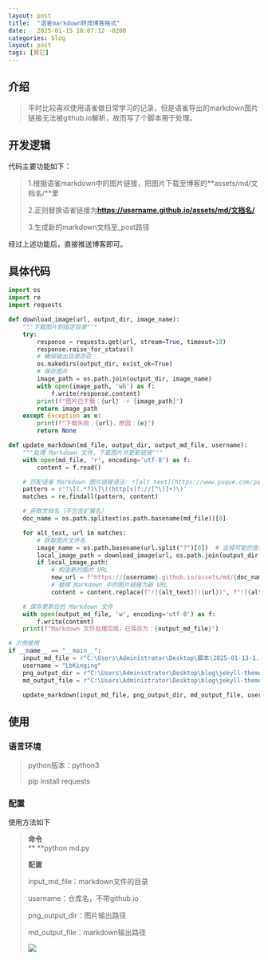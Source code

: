 ```yaml
---
layout: post
title:  "语雀markdown转成博客格式"
date:   2025-01-15 18:07:12 -0200
categories: blog
layout: post
tags: [其它]
---
```

## 介绍
> 平时比较喜欢使用语雀做日常学习的记录，但是语雀导出的markdown图片链接无法被github.io解析，故而写了个脚本用于处理。
>

## 开发逻辑
代码主要功能如下：

> 1.根据语雀markdown中的图片链接，把图片下载至博客的**assets/md/文档名/**里
>
> 2.正则替换语雀链接为**https://username.github.io/assets/md/文档名/**
>
> 3.生成新的markdown文档至_post路径
>

经过上述功能后，直接推送博客即可。

## 具体代码
```python
import os
import re
import requests

def download_image(url, output_dir, image_name):
    """下载图片到指定目录"""
    try:
        response = requests.get(url, stream=True, timeout=10)
        response.raise_for_status()
        # 确保输出目录存在
        os.makedirs(output_dir, exist_ok=True)
        # 保存图片
        image_path = os.path.join(output_dir, image_name)
        with open(image_path, 'wb') as f:
            f.write(response.content)
        print(f"图片已下载：{url} -> {image_path}")
        return image_path
    except Exception as e:
        print(f"下载失败：{url}，原因：{e}")
        return None

def update_markdown(md_file, output_dir, output_md_file, username):
    """处理 Markdown 文件，下载图片并更新链接"""
    with open(md_file, 'r', encoding='utf-8') as f:
        content = f.read()

    # 匹配语雀 Markdown 图片链接语法: ![alt text](https://www.yuque.com/path/to/image.png)
    pattern = r'!\[(.*?)\]\((http[s]?://[^\)]+)\)'
    matches = re.findall(pattern, content)

    # 获取文档名（不包含扩展名）
    doc_name = os.path.splitext(os.path.basename(md_file))[0]

    for alt_text, url in matches:
        # 获取图片文件名
        image_name = os.path.basename(url.split("?")[0])  # 去掉可能的查询参数
        local_image_path = download_image(url, os.path.join(output_dir, doc_name), image_name)
        if local_image_path:
            # 构造新的图片 URL
            new_url = f"https://{username}.github.io/assets/md/{doc_name}/{image_name}"
            # 替换 Markdown 中的图片链接为新 URL
            content = content.replace(f"![{alt_text}]({url})", f"![{alt_text}]({new_url})")

    # 保存更新后的 Markdown 文件
    with open(output_md_file, 'w', encoding='utf-8') as f:
        f.write(content)
    print(f"Markdown 文件处理完成，已保存为：{output_md_file}")

# 示例使用
if __name__ == "__main__":
    input_md_file = r"C:\Users\Administrator\Desktop\脚本\2025-01-13-1.md"  # 输入的 Markdown 文件路径
    username = "LbKinging"  
    png_output_dir = r"C:\Users\Administrator\Desktop\blog\jekyll-theme-potato-hacker-1.0.5\jekyll-theme-potato-hacker-1.0.5\assets\img\md"  # 图片保存的本地目录
    md_output_file = r"C:\Users\Administrator\Desktop\blog\jekyll-theme-potato-hacker-1.0.5\jekyll-theme-potato-hacker-1.0.5\_posts\2025-01-13-1.md"  # 生成的新 Markdown 文件路径

    update_markdown(input_md_file, png_output_dir, md_output_file, username)

```

## 使用
### 语言环境
> python版本：python3
>
> pip install requests
>

### 配置
使用方法如下

> **命令**  
**	**python md.py
>
> **配置**
>
> input_md_file：markdown文件的目录
>
> username：仓库名，不带github.io
>
> png_output_dir：图片输出路径
>
> md_output_file：markdown输出路径
>
> ![](https://LbKinging.github.io/assets/md/2025-01-15-1/1737002293233-e7cff96a-4c37-4275-b316-72f01e0a4338.png)
>

